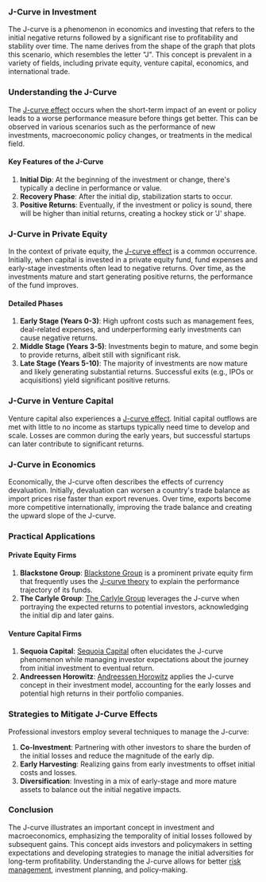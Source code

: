 ### J-Curve in Investment

The J-curve is a phenomenon in economics and investing that refers to the initial negative returns followed by a significant rise to profitability and stability over time. The name derives from the shape of the graph that plots this scenario, which resembles the letter "J". This concept is prevalent in a variety of fields, including private equity, venture capital, economics, and international trade.

### Understanding the J-Curve

The [J-curve effect](../j/j-curve_effect.md) occurs when the short-term impact of an event or policy leads to a worse performance measure before things get better. This can be observed in various scenarios such as the performance of new investments, macroeconomic policy changes, or treatments in the medical field.

#### Key Features of the J-Curve

1. **Initial Dip**: At the beginning of the investment or change, there's typically a decline in performance or value.
2. **Recovery Phase**: After the initial dip, stabilization starts to occur.
3. **Positive Returns**: Eventually, if the investment or policy is sound, there will be higher than initial returns, creating a hockey stick or 'J' shape.

### J-Curve in Private Equity

In the context of private equity, the [J-curve effect](../j/j-curve_effect.md) is a common occurrence. Initially, when capital is invested in a private equity fund, fund expenses and early-stage investments often lead to negative returns. Over time, as the investments mature and start generating positive returns, the performance of the fund improves.

#### Detailed Phases

1. **Early Stage (Years 0-3)**: High upfront costs such as management fees, deal-related expenses, and underperforming early investments can cause negative returns.
2. **Middle Stage (Years 3-5)**: Investments begin to mature, and some begin to provide returns, albeit still with significant risk.
3. **Late Stage (Years 5-10)**: The majority of investments are now mature and likely generating substantial returns. Successful exits (e.g., IPOs or acquisitions) yield significant positive returns.

### J-Curve in Venture Capital

Venture capital also experiences a [J-curve effect](../j/j-curve_effect.md). Initial capital outflows are met with little to no income as startups typically need time to develop and scale. Losses are common during the early years, but successful startups can later contribute to significant returns.

### J-Curve in Economics

Economically, the J-curve often describes the effects of currency devaluation. Initially, devaluation can worsen a country's trade balance as import prices rise faster than export revenues. Over time, exports become more competitive internationally, improving the trade balance and creating the upward slope of the J-curve.

### Practical Applications

#### Private Equity Firms

1. **Blackstone Group**:
   [Blackstone Group](https://www.blackstone.com/) is a prominent private equity firm that frequently uses the [J-curve theory](../j/j-curve_theory.md) to explain the performance trajectory of its funds.
2. **The Carlyle Group**:
   [The Carlyle Group](https://www.carlyle.com/) leverages the J-curve when portraying the expected returns to potential investors, acknowledging the initial dip and later gains.

#### Venture Capital Firms

1. **Sequoia Capital**:
   [Sequoia Capital](https://www.sequoiacap.com/) often elucidates the J-curve phenomenon while managing investor expectations about the journey from initial investment to eventual return.
2. **Andreessen Horowitz**:
   [Andreessen Horowitz](https://a16z.com/) applies the J-curve concept in their investment model, accounting for the early losses and potential high returns in their portfolio companies.

### Strategies to Mitigate J-Curve Effects

Professional investors employ several techniques to manage the J-curve:

1. **Co-Investment**: Partnering with other investors to share the burden of the initial losses and reduce the magnitude of the early dip.
2. **Early Harvesting**: Realizing gains from early investments to offset initial costs and losses.
3. **Diversification**: Investing in a mix of early-stage and more mature assets to balance out the initial negative impacts.

### Conclusion

The J-curve illustrates an important concept in investment and macroeconomics, emphasizing the temporality of initial losses followed by subsequent gains. This concept aids investors and policymakers in setting expectations and developing strategies to manage the initial adversities for long-term profitability. Understanding the J-curve allows for better [risk management](../r/risk_management.md), investment planning, and policy-making.

